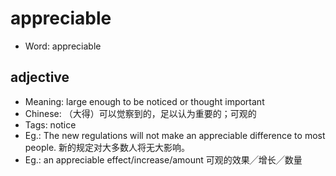 # appreciable

- Word: appreciable

## adjective

- Meaning: large enough to be noticed or thought important
- Chinese: （大得）可以觉察到的，足以认为重要的；可观的
- Tags: notice
- Eg.: The new regulations will not make an appreciable difference to most people. 新的规定对大多数人将无大影响。
- Eg.: an appreciable effect/increase/amount 可观的效果╱增长╱数量

